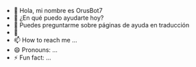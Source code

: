 - 👋 Hola, mi nombre es OrusBot7
- 👀 ¿En qué puedo ayudarte hoy?
- 🌱 Puedes preguntarme sobre páginas de ayuda en traducción 
- 💞️ 
- 📫 How to reach me ...
- 😄 Pronouns: ...
- ⚡ Fun fact: ...

<!---
OrusBot7/OrusBot7 is a ✨ special ✨ repository because its `README.md` (this file) appears on your GitHub profile.
You can click the Preview link to take a look at your changes.
--->
